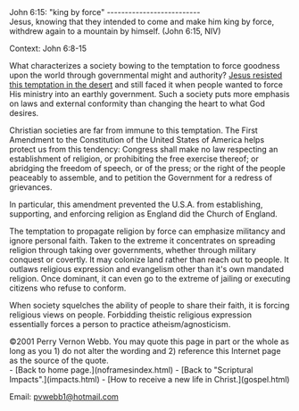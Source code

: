  <head> <title>(PVW) John 6:15: "king by force;</title> <meta content="IE=9" http-equiv="X-UA-Compatible"></meta> <link href="css/page_style.css" rel="stylesheet" type="text/css"></link> </head><body><div class="page_style">John 6:15: "king by force"
--------------------------

<div class="p">Jesus, knowing that they intended to come and make him king by force, withdrew again to a mountain by himself. (John 6:15, NIV)

 Context: John 6:8-15</div>What characterizes a society bowing to the temptation to force goodness upon the world through governmental might and authority? [Jesus resisted this temptation in the desert](temptation.html) and still faced it when people wanted to force His ministry into an earthly government. Such a society puts more emphasis on laws and external conformity than changing the heart to what God desires.

<div class="p">Christian societies are far from immune to this temptation. The First Amendment to the Constitution of the United States of America helps protect us from this tendency: Congress shall make no law respecting an establishment of religion, or prohibiting the free exercise thereof; or abridging the freedom of speech, or of the press; or the right of the people peaceably to assemble, and to petition the Government for a redress of grievances.

 In particular, this amendment prevented the U.S.A. from establishing, supporting, and enforcing religion as England did the Church of England.</div>The temptation to propagate religion by force can emphasize militancy and ignore personal faith. Taken to the extreme it concentrates on spreading religion through taking over governments, whether through military conquest or covertly. It may colonize land rather than reach out to people. It outlaws religious expression and evangelism other than it's own mandated religion. Once dominant, it can even go to the extreme of jailing or executing citizens who refuse to conform.

When society squelches the ability of people to share their faith, it is forcing religious views on people. Forbidding theistic religious expression essentially forces a person to practice atheism/agnosticism.

<div class="copy">©2001 Perry Vernon Webb. You may quote this page in part or the whole as long as you
 1) do not alter the wording and
 2) reference this Internet page as the source of the quote.</div>  </div>- [Back to home page.](noframesindex.html)
- [Back to "Scriptural Impacts".](impacts.html)
- [How to receive a new life in Christ.](gospel.html)

Email: [pvwebb1@hotmail.com](mailto:pvwebb1@hotmail.com)

